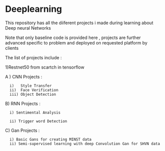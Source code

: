 # Deeplearning
This repository has all the diiferent projects i made during learning about Deep neural Networks 

Note that only baseline code is provided here , projects are further advanced specific to problem
and deployed on requested platform by clients


The list of projects include :
  
  1)Restnet50 from scartch in tensorflow
  
  A ) CNN Projects :
      
      i)   Style Transfer
      ii)  Face Verification 
      iii) Object Detection
  
  B)  RNN Projects :
  
      i) Sentimental Analysis
      
      ii) Trigger word Detection
      
      
   C) Gan Projects :
   
      i) Basic Gans for creating MINST data
      ii) Semi-supervised learning with deep Convolution Gan for SHVN data  

